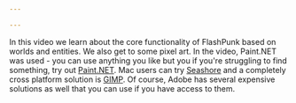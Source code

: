 ```yaml
---

---
```

In this video we learn about the core functionality of FlashPunk based on worlds and entities. We also get to some pixel art. In the video, Paint.NET was used - you can use anything you like but you if you're struggling to find something, try out [Paint.NET](http://getpaint.net). Mac users can try [Seashore](http://seashore.sourceforge.net/The_Seashore_Project/About.html) and a completely cross platform solution is [GIMP](http://www.gimp.org/). Of course, Adobe has several expensive solutions as well that you can use if you have access to them.